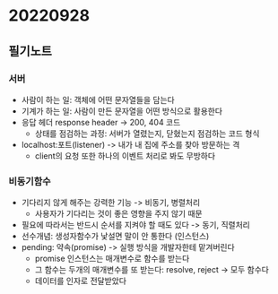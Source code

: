 ﻿# 20220928
## 필기노트
### 서버
- 사람이 하는 일: 객체에 어떤 문자열들을 담는다
- 기계가 하는 일: 사람이 만든 문자열을 어떤 방식으로 활용한다
- 응답 헤더 response header -> 200, 404 코드
  - 상태를 점검하는 과정: 서버가 열렸는지, 닫혔는지 점검하는 코드 형식
- localhost:포트(listener) -> 내가 내 집에 주소를 찾아 방문하는 격
  - client의 요청 또한 하나의 이벤트 처리로 봐도 무방하다

### 비동기함수
- 기다리지 않게 해주는 강력한 기능 -> 비동기, 병렬처리
  - 사용자가 기다리는 것이 좋은 영향을 주지 않기 때문
- 필요에 따라서는 반드시  순서를 지켜야 할 때도 있다 -> 동기, 직렬처리
- 선수개념: 생성자함수가 낯설면 말이 안 통한다 (인스턴스)
- pending: 약속(promise) -> 실행 방식을 개발자한테 맡겨버린다
  - promise 인스턴스는 매개변수로 함수를 받는다 
  - 그 함수는 두개의 매개변수를 또 받는다: resolve, reject -> 모두 함수다
  - 데이터를 인자로 전달받았다


